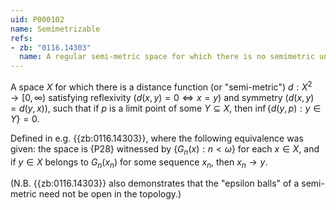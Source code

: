 ```yaml
---
uid: P000102
name: Semimetrizable
refs:
- zb: "0116.14303"
  name: A regular semi-metric space for which there is no semimetric under which all spheres are open. (Heath)
---
```


A space $X$ for which
there is a distance function (or "semi-metric") $d:X^2\to[0,\infty)$
satisfying reflexivity ($d(x,y)=0\Leftrightarrow x=y$) and symmetry
($d(x,y)=d(y,x)$), such that if $p$ is
a limit point of some $Y\subseteq X$, then $\inf\{d(y,p):y\in Y\}=0$.

Defined in e.g. {{zb:0116.14303}}, where the following equivalence was
given: the space is {P28} witnessed by $\{G_n(x):n<\omega\}$
for each $x\in X$, and if $y\in X$ belongs to $G_n(x_n)$ for some sequence
$x_n$, then $x_n\to y$.

(N.B. {{zb:0116.14303}} also demonstrates that
the "epsilon balls" of a semi-metric need not be open in the topology.)
